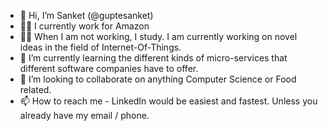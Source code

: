 - 👋 Hi, I’m Sanket (@guptesanket)
- 👨‍💻 I currently work for Amazon
- 🕵️‍♂️ When I am not working, I study. I am currently working on novel ideas in the field of Internet-Of-Things.
- 🌱 I’m currently learning the different kinds of micro-services that different software companies have to offer.
- 💞️ I’m looking to collaborate on anything Computer Science or Food related. 
- 📫 How to reach me - LinkedIn would be easiest and fastest. Unless you already have my email / phone. 

<!---
guptesanket/guptesanket is a ✨ special ✨ repository because its `README.md` (this file) appears on your GitHub profile.
You can click the Preview link to take a look at your changes.
--->
